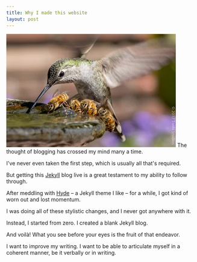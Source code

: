 ```yaml
---
title: Why I made this website
layout: post
---
```


<img src="/assets/hummingbird_and_bees.webp"  alt="Hummingbird and bees sharing a water fountain" width="450" height="300" decoding="async">
The thought of blogging has crossed my mind many a time.

I've never even taken the first step, which is usually all that's required.

But getting this [Jekyll](https://jekyllrb.com/) blog live is a great testament to my ability to follow through.

After meddling with [Hyde](https://hyde.getpoole.com/) – a Jekyll theme I like – for a while, I got kind of worn out and lost momentum.

I was doing all of these stylistic changes, and I never got anywhere with it.

Instead, I started from zero. I created a blank Jekyll blog.

And voilà! What you see before your eyes is the fruit of that endeavor.

I want to improve my writing. I want to be able to articulate myself in a coherent manner, be it verbally or in writing.
